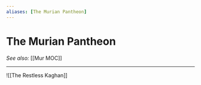 ```yaml
---
aliases: [The Murian Pantheon]
---
```

# The Murian Pantheon
*See also:* [[Mur MOC]]
___
![[The Restless Kaghan]]